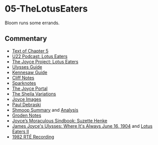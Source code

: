 # 05-TheLotusEaters

Bloom runs some errands.

## Commentary

- [Text of Chapter 5](http://www.online-literature.com/james_joyce/ulysses/5/)
- [U22 Podcast: Lotus Eaters](https://u22pod.com/episodes/episode-5-lotus-eaters)
- [The Joyce Project: Lotus Eaters](http://m.joyceproject.com/chapters/lotus.html)
- [Ulysses Guide](http://www.ulyssesguide.com/5-lotuseaters)
- [Kennesaw Guide](http://web.archive.org/web/20120614235446/http://ksumail.kennesaw.edu/~mglosup/ulysses/lotus.htm)
- [Cliff Notes](http://www.cliffsnotes.com/literature/u/ulysses/summary-and-analysis/chapter-5)
- [Sparknotes](http://www.sparknotes.com/lit/ulysses/section5.rhtml)
- [The Joyce Portal](http://web.archive.org/web/20130409060521/http://www.robotwisdom.com/jaj/ulysses/index.html#lotus)
- [The Sheila Variations](http://www.sheilaomalley.com/?p=7560)
- [Joyce Images](http://www.joyceimages.com/chapter/05/)
- [Paul Debraski](http://ijustreadaboutthat.wordpress.com/2010/07/19/james-joyce%E2%80%93week-2-ulysses-1922/)
- [Shmoop Summary](http://www.shmoop.com/ulysses-joyce/episode-5-lotus-eaters-summary.html) and [Analysis](http://www.shmoop.com/ulysses-joyce/lotus-eaters-analysis-summary.html)
- [Groden Notes](http://www.michaelgroden.com/notes/open05.html)
- [Joyce’s Moraculous Sindbook: Suzette Henke](https://ohiostatepress.org/Books/Complete%20PDFs/Henke%20Joyces/06.pdf)
- [James Joyce's Ulysses: Where It's Always June 16, 1904](http://loki.stockton.edu/~kinsellt/projects/ulysses/storyReader$16.html) and [Lotus Eaters II](http://loki.stockton.edu/~kinsellt/projects/ulysses/storyReader$18.html)
- [1982 RTÉ Recording](https://archive.org/download/Ulysses-Audiobook-Merged/05__Lotus_Eaters.mp3)
